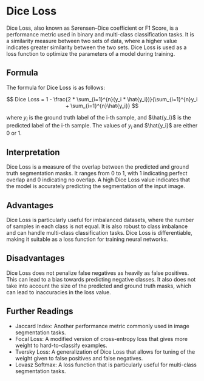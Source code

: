 # Dice Loss

Dice Loss, also known as Sørensen–Dice coefficient or F1 Score, is a performance metric used in binary and multi-class classification tasks. It is a similarity measure between two sets of data, where a higher value indicates greater similarity between the two sets. Dice Loss is used as a loss function to optimize the parameters of a model during training.

## Formula

The formula for Dice Loss is as follows:

$$ Dice Loss = 1 - \frac{2 * \sum_{i=1}^{n}(y_i * \hat{y_i})}{\sum_{i=1}^{n}y_i + \sum_{i=1}^{n}\hat{y_i}} $$

where $y_i$ is the ground truth label of the i-th sample, and $\hat{y_i}$ is the predicted label of the i-th sample. The values of $y_i$ and $\hat{y_i}$ are either 0 or 1.

## Interpretation

Dice Loss is a measure of the overlap between the predicted and ground truth segmentation masks. It ranges from 0 to 1, with 1 indicating perfect overlap and 0 indicating no overlap. A high Dice Loss value indicates that the model is accurately predicting the segmentation of the input image.

## Advantages

Dice Loss is particularly useful for imbalanced datasets, where the number of samples in each class is not equal. It is also robust to class imbalance and can handle multi-class classification tasks. Dice Loss is differentiable, making it suitable as a loss function for training neural networks.

## Disadvantages

Dice Loss does not penalize false negatives as heavily as false positives. This can lead to a bias towards predicting negative classes. It also does not take into account the size of the predicted and ground truth masks, which can lead to inaccuracies in the loss value.

## Further Readings

- Jaccard Index: Another performance metric commonly used in image segmentation tasks.
- Focal Loss: A modified version of cross-entropy loss that gives more weight to hard-to-classify examples.
- Tversky Loss: A generalization of Dice Loss that allows for tuning of the weight given to false positives and false negatives.
- Lovasz Softmax: A loss function that is particularly useful for multi-class segmentation tasks.
